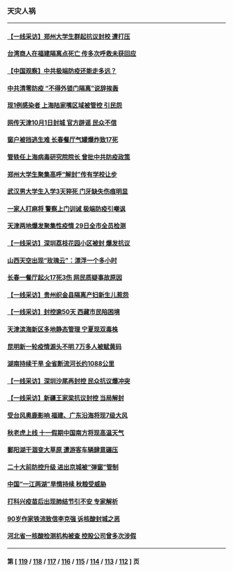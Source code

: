 ### 天灾人祸
---
#### [【一线采访】郑州大学生群起抗议封校 遭打压](../../pages/ncid280/n13835520.md) 
#### [台湾商人在福建隔离点死亡 传多次呼救未获回应](../../pages/ncid280/n13835622.md) 
#### [【中国观察】中共极端防疫还能走多远？](../../pages/ncid280/n13835529.md) 
#### [中共清零防疫 “不得外锁门隔离”说辞挨轰](../../pages/ncid280/n13835291.md) 
#### [现1例感染者 上海陆家嘴区域被管控 引民怨](../../pages/ncid280/n13835313.md) 
#### [网传天津10月1日封城 官方辟谣 民众不信](../../pages/ncid280/n13835014.md) 
#### [窗户被挡逃生难 长春餐厅气罐爆炸致17死](../../pages/ncid280/n13834910.md) 
#### [管轶任上海病毒研究院院长 曾批中共防疫政策](../../pages/ncid280/n13834896.md) 
#### [郑州大学生聚集高呼“解封”传有学校让步](../../pages/ncid280/n13834753.md) 
#### [武汉男大学生入学3天猝死 门牙缺失伤痕明显](../../pages/ncid280/n13834441.md) 
#### [一家人打麻将 警察上门训诫 极端防疫引嘲讽](../../pages/ncid280/n13834455.md) 
#### [天津两地爆发聚集性疫情 29日全市全员检测](../../pages/ncid280/n13834524.md) 
#### [【一线采访】深圳荔枝花园小区被封 爆发抗议](../../pages/ncid280/n13834469.md) 
#### [山西天空出现“玫瑰云”：漂浮一个多小时](../../pages/ncid280/n13834482.md) 
#### [长春一餐厅起火17死3伤 网民质疑事故原因](../../pages/ncid280/n13834400.md) 
#### [【一线采访】贵州织金县隔离产妇新生儿惹怨](../../pages/ncid280/n13833706.md) 
#### [【一线采访】封控逾50天 西藏市民陷困境](../../pages/ncid280/n13833674.md) 
#### [天津滨海新区多地静态管理 宁夏现双毒株](../../pages/ncid280/n13833419.md) 
#### [昆明新一轮疫情源头不明 7万多人被赋黄码](../../pages/ncid280/n13833743.md) 
#### [湖南持续干旱 全省断流河长约1088公里](../../pages/ncid280/n13833363.md) 
#### [【一线采访】深圳沙尾再封控 民众抗议爆冲突](../../pages/ncid280/n13833087.md) 
#### [【一线采访】新疆王家梁抗议封控 当局解封](../../pages/ncid280/n13832937.md) 
#### [受台风奥鹿影响 福建、广东沿海将现7级大风](../../pages/ncid280/n13832858.md) 
#### [秋老虎上线 十一假期中国南方将现高温天气](../../pages/ncid280/n13832749.md) 
#### [鄱阳湖干涸变大草原 遭游客车辆肆意碾压](../../pages/ncid280/n13832774.md) 
#### [二十大前防控升级 进出京城被“弹窗”管制](../../pages/ncid280/n13832665.md) 
#### [中国“一江两湖”旱情持续 秋粮受威胁](../../pages/ncid280/n13832714.md) 
#### [打科兴疫苗后出现肺结节引不安 专家解析](../../pages/ncid280/n13832328.md) 
#### [90岁作家铁流致信李克强 诉核酸封城之恶](../../pages/ncid280/n13832290.md) 
#### [河北省一核酸检测机构被查 控股公司曾多次涉假](../../pages/ncid280/n13832156.md) 

---
#### 第 [ [119](./119.md) / [118](./118.md) / [117](./117.md) / [116](./116.md) / [115](./115.md) / [114](./114.md) / [113](./113.md) / [112](./112.md) ] 页
